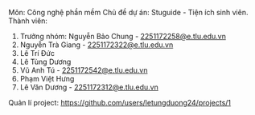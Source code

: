 Môn: Công nghệ phần mềm
Chủ đề dự án: Stuguide - Tiện ích sinh viên.
Thành viên:
  1. Trưởng nhóm: Nguyễn Bảo Chung - 2251172258@e.tlu.edu.vn
  2. Nguyễn Trà Giang - 2251172322@e.tlu.edu.vn
  3. Lê Trí Đức
  4. Lê Tùng Dương
  5. Vũ Anh Tú - 2251172542@e.tlu.edu.vn
  6. Phạm Việt Hưng
  7. Lê Văn Dương - 2251172312@e.tlu.edu.vn

Quản lí project: https://github.com/users/letungduong24/projects/1
